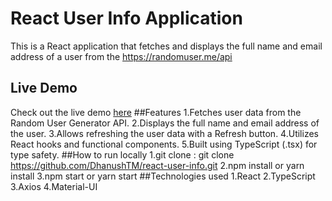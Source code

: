 # React User Info Application
This is a React application that fetches and displays the full name and email address of a user from the https://randomuser.me/api
## Live Demo
Check out the live demo [here](https://reactuserinfo.netlify.app/)
##Features
1.Fetches user data from the Random User Generator API.
2.Displays the full name and email address of the user.
3.Allows refreshing the user data with a Refresh button.
4.Utilizes React hooks and functional components.
5.Built using TypeScript (.tsx) for type safety.
##How to run locally
1.git clone : git clone https://github.com/DhanushTM/react-user-info.git
2.npm install or yarn install
3.npm start or yarn start
##Technologies used
1.React
2.TypeScript
3.Axios
4.Material-UI
